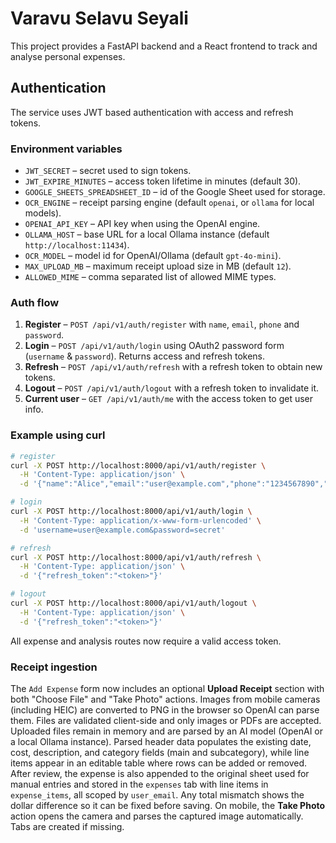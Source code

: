 # Varavu Selavu Seyali

This project provides a FastAPI backend and a React frontend to track and analyse personal expenses.

## Authentication

The service uses JWT based authentication with access and refresh tokens.

### Environment variables
- `JWT_SECRET` – secret used to sign tokens.
- `JWT_EXPIRE_MINUTES` – access token lifetime in minutes (default 30).
- `GOOGLE_SHEETS_SPREADSHEET_ID` – id of the Google Sheet used for storage.
- `OCR_ENGINE` – receipt parsing engine (default `openai`, or `ollama` for local models).
- `OPENAI_API_KEY` – API key when using the OpenAI engine.
- `OLLAMA_HOST` – base URL for a local Ollama instance (default `http://localhost:11434`).
- `OCR_MODEL` – model id for OpenAI/Ollama (default `gpt-4o-mini`).
- `MAX_UPLOAD_MB` – maximum receipt upload size in MB (default `12`).
- `ALLOWED_MIME` – comma separated list of allowed MIME types.

### Auth flow
1. **Register** – `POST /api/v1/auth/register` with `name`, `email`, `phone` and `password`.
2. **Login** – `POST /api/v1/auth/login` using OAuth2 password form (`username` & `password`). Returns access and refresh tokens.
3. **Refresh** – `POST /api/v1/auth/refresh` with a refresh token to obtain new tokens.
4. **Logout** – `POST /api/v1/auth/logout` with a refresh token to invalidate it.
5. **Current user** – `GET /api/v1/auth/me` with the access token to get user info.

### Example using curl
```bash
# register
curl -X POST http://localhost:8000/api/v1/auth/register \
  -H 'Content-Type: application/json' \
  -d '{"name":"Alice","email":"user@example.com","phone":"1234567890","password":"secret"}'

# login
curl -X POST http://localhost:8000/api/v1/auth/login \
  -H 'Content-Type: application/x-www-form-urlencoded' \
  -d 'username=user@example.com&password=secret'

# refresh
curl -X POST http://localhost:8000/api/v1/auth/refresh \
  -H 'Content-Type: application/json' \
  -d '{"refresh_token":"<token>"}'

# logout
curl -X POST http://localhost:8000/api/v1/auth/logout \
  -H 'Content-Type: application/json' \
  -d '{"refresh_token":"<token>"}'
```

All expense and analysis routes now require a valid access token.

### Receipt ingestion

The `Add Expense` form now includes an optional **Upload Receipt** section with
both "Choose File" and "Take Photo" actions. Images from mobile cameras
(including HEIC) are converted to PNG in the browser so OpenAI can parse them.
Files are validated client-side and only images or PDFs are accepted. Uploaded
files remain in memory and are parsed by an AI model (OpenAI or a local Ollama
instance). Parsed header data populates the existing date, cost, description,
and category fields (main and subcategory), while line items appear in an
editable table where rows can be added or removed. After review, the expense
is also appended to the original sheet used for manual entries and stored in
the `expenses` tab with line items in `expense_items`, all scoped by
`user_email`. Any total mismatch shows the dollar difference so it can be
fixed before saving. On mobile, the **Take Photo** action opens the camera and
parses the captured image automatically. Tabs are created if missing.
